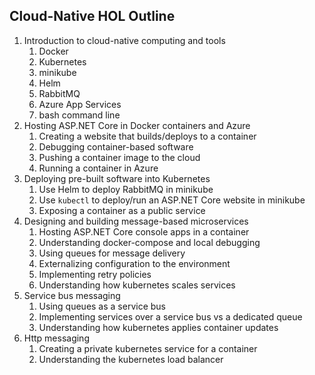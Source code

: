 Cloud-Native HOL Outline
------------------------
1. Introduction to cloud-native computing and tools
   1. Docker
   1. Kubernetes
   1. minikube
   1. Helm
   1. RabbitMQ
   1. Azure App Services
   1. bash command line
1. Hosting ASP.NET Core in Docker containers and Azure
   1. Creating a website that builds/deploys to a container
   1. Debugging container-based software
   1. Pushing a container image to the cloud
   1. Running a container in Azure
1. Deploying pre-built software into Kubernetes
   1. Use Helm to deploy RabbitMQ in minikube
   1. Use `kubectl` to deploy/run an ASP.NET Core website in minikube
   1. Exposing a container as a public service
1. Designing and building message-based microservices
   1. Hosting ASP.NET Core console apps in a container
   1. Understanding docker-compose and local debugging
   1. Using queues for message delivery
   1. Externalizing configuration to the environment
   1. Implementing retry policies
   1. Understanding how kubernetes scales services
1. Service bus messaging
   1. Using queues as a service bus
   1. Implementing services over a service bus vs a dedicated queue
   1. Understanding how kubernetes applies container updates
1. Http messaging
   1. Creating a private kubernetes service for a container
   1. Understanding the kubernetes load balancer
